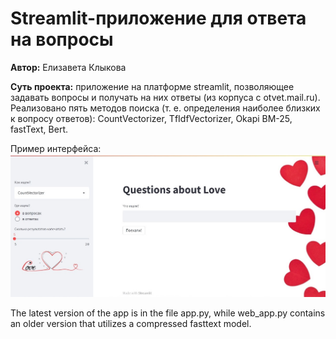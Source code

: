 # Streamlit-приложение для ответа на вопросы
**Автор:** Елизавета Клыкова

**Суть проекта:** приложение на платформе streamlit, позволяющее задавать вопросы и получать на них ответы (из корпуса с otvet.mail.ru). Реализовано пять методов поиска (т. е. определения наиболее близких к вопросу ответов): CountVectorizer, TfIdfVectorizer, Okapi BM-25, fastText, Bert.

Пример интерфейса:
![Пример интерфейса:](/interface.jpg)

The latest version of the app is in the file app.py, while web_app.py contains an older version that utilizes a compressed fasttext model.
